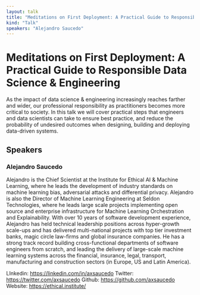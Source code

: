 ```yaml
---
layout: talk
title: "Meditations on First Deployment: A Practical Guide to Responsible Data Science & Engineering"
kind: "Talk"
speakers: "Alejandro Saucedo"
---
```


# Meditations on First Deployment: A Practical Guide to Responsible Data Science & Engineering

As the impact of data science & engineering increasingly reaches farther and wider, our professional responsibility as practitioners becomes more critical to society. In this talk we will cover practical steps that engineers and data scientists can take to ensure best practice, and reduce the probability of undesired outcomes when designing, building and deploying data-driven systems.

## Speakers

### Alejandro Saucedo

Alejandro is the Chief Scientist at the Institute for Ethical AI & Machine Learning, where he leads the development of industry standards on machine learning bias, adversarial attacks and differential privacy. Alejandro is also the Director of Machine Learning Engineering at Seldon Technologies, where he leads large scale projects implementing open source and enterprise infrastructure for Machine Learning Orchestration and Explainability. With over 10 years of software development experience, Alejandro has held technical leadership positions across hyper-growth scale-ups and has delivered multi-national projects with top tier investment banks, magic circle law-firms and global insurance companies. He has a strong track record building cross-functional departments of software engineers from scratch, and leading the delivery of large-scale machine learning systems across the financial, insurance, legal, transport, manufacturing and construction sectors (in Europe, US and Latin America).

LInkedin: https://linkedin.com/in/axsaucedo
Twitter: https://twitter.com/axsaucedo
Github: https://github.com/axsaucedo
Website: https://ethical.institute/
